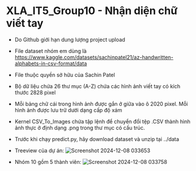 # XLA_IT5_Group10 - Nhận diện chữ viết tay

- Do Github giới hạn dung lượng project upload
- File dataset nhóm em dùng là https://www.kaggle.com/datasets/sachinpatel21/az-handwritten-alphabets-in-csv-format/data
- File thuộc quyền sở hữu của Sachin Patel
- Bộ dữ liệu chứa 26 thư mục (A-Z) chứa các hình ảnh viết tay có kích thước 2828 pixel
- Mỗi bảng chữ cái trong hình ảnh được gắn ở giữa vào ô 2020 pixel. Mỗi hình ảnh được lưu trữ dưới dạng cấp độ xám
- Kernel CSV_To_Images chứa tập lệnh để chuyển đổi tệp .CSV thành hình ảnh thực ở định dạng .png trong thư mục có cấu trúc.
- Trước khi chạy predict.py, hãy download dataset và unzip tại ../data
- Treeview của dự án:
                        ![Screenshot 2024-12-08 033653](https://github.com/user-attachments/assets/38c5ca95-6168-4400-a74d-e01e9659ae5c)


  
- Nhóm 10 gồm 5 thành viên: ![Screenshot 2024-12-08 033758](https://github.com/user-attachments/assets/e14c64de-1913-447b-acbb-74de62114875)


